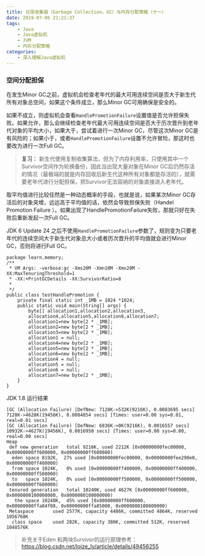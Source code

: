 ```yaml
---
title: 垃圾收集器（Garbage Collection，GC）与内存分配策略（十一）
date: 2019-07-06 21:21:37
tags:
	- Java
	- Java虚拟机
	- JVM
	- 内存分配策略
categories:
	- 深入理解Java虚拟机
---
```


### 空间分配担保

在发生Minor GC之前，虚拟机会检查老年代的最大可用连续空间是否大于新生代所有对象总空间，如果这个条件成立，那么Minor GC可用确保是安全的。

如果不成立，则虚拟机会查看`HandlePromotionFailure`设置值是否允许担保失败。如果允许，那么会继续检查老年代最大可用连续空间是否大于历次晋升到老年代对象的平均大小，如果大于，尝试着进行一次Minor GC，尽管这次Minor GC是有风险的；如果小于，或者`HandlePromotionFailure`设置不允许冒险，那这时也要改为进行一次Full GC。

> **复习：** 新生代使用复制收集算法，但为了内存利用率，只使用其中一个Survivor空间作为轮换备份，因此当出现大量对象在Minor GC后仍然存活的情况（最极端的就是内存回收后新生代这种所有对象都是存活的），就需要老年代进行分配担保，把Survivor无法容纳的对象直接进入老年代。

取平均值进行比较任然是一种动态概率的手段，也就是说，如果某次Minor GC存活后的对象突增，远远高于平均值的话，依然会导致担保失败（Handel Promotion Failure ）。如果出现了HandlePromotionFailure失败，那就只好在失败后重新发起一次Full GC。

JDK 6 Update 24 之后不使用`HandlePromotionFailure`参数了，规则变为只要老年代的连续空间大于新生代对象总大小或者历次晋升的平均值就会进行Minor GC，否则将进行Full GC。

<!-- more-->

```
package learn.memory;
/**
 * VM Args: -verbose:gc -Xms20M -Xmn10M -Xmx20M -XX:MaxTenuringThreshold=1
 * -XX:+PrintGCDetails -XX:SurvivorRatio=8
 *
 */
public class testHandlePromotion {
	private final static int _1MB = 1024 *1024;
	public static void main(String[] args) {
		byte[] allocation1,allocation2,allocation3,
		allocation4,allocation5,allocation6,allocation7;
		allocation1=new byte[2 * _1MB];
		allocation2=new byte[2 * _1MB];
		allocation3=new byte[2 * _1MB];
		allocation1 = null;
		allocation4=new byte[2 * _1MB];
		allocation5=new byte[2 * _1MB];
		allocation6=new byte[2 * _1MB];
		allocation4 = null;
		allocation5 = null;
		allocation6 = null;
		allocation7=new byte[2 * _1MB];
	}
}
```
JDK 1.8 运行结果
```
[GC (Allocation Failure) [DefNew: 7128K->532K(9216K), 0.0083695 secs] 7128K->4628K(19456K), 0.0084854 secs] [Times: user=0.00 sys=0.01, real=0.01 secs] 
[GC (Allocation Failure) [DefNew: 6836K->0K(9216K), 0.0016557 secs] 10932K->4627K(19456K), 0.0016950 secs] [Times: user=0.00 sys=0.00, real=0.00 secs] 
Heap
 def new generation   total 9216K, used 2212K [0x00000000fec00000, 0x00000000ff600000, 0x00000000ff600000)
  eden space 8192K,  27% used [0x00000000fec00000, 0x00000000fee290e0, 0x00000000ff400000)
  from space 1024K,   0% used [0x00000000ff400000, 0x00000000ff400000, 0x00000000ff500000)
  to   space 1024K,   0% used [0x00000000ff500000, 0x00000000ff500000, 0x00000000ff600000)
 tenured generation   total 10240K, used 4627K [0x00000000ff600000, 0x0000000100000000, 0x0000000100000000)
   the space 10240K,  45% used [0x00000000ff600000, 0x00000000ffa84f08, 0x00000000ffa85000, 0x0000000100000000)
 Metaspace       used 2577K, capacity 4486K, committed 4864K, reserved 1056768K
  class space    used 282K, capacity 386K, committed 512K, reserved 1048576K
```

> 补充关于Eden 和两块Survivor的运行原理参考： https://blog.csdn.net/lojze_ly/article/details/49456255